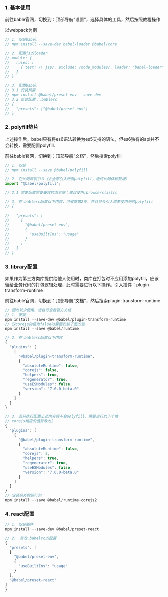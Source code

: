 
### 1. 基本使用

前往bable官网，切换到：顶部导航“设置”，选择具体的工具，然后按照教程操作

以webpack为例

```js
// 1. 安装babel
// npm install --save-dev babel-loader @babel/core

// 2. 配置js的loader
// module: {
//   rules: [
//     { test: /\.js$/, exclude: /node_modules/, loader: "babel-loader" }
//   ]
// }

// 3. 配置babel
// 3.1 安装预置
// npm install @babel/preset-env --save-dev
// 3.2 新建配置：.bablerc
// {
//   "presets": ["@babel/preset-env"]
// }
```

### 2. polyfill垫片

上述操作后，babel只有将es6语法转换为es5支持的语法，但es6独有的api并不会转换，需要配置polyfill.

前往bable官网，切换到：顶部导航“文档”，然后搜索polyfill

```js
// 1. 安装
// npm install --save @babel/polyfill

// 2. 在代码声明引入（会全部引入所有polyfill，造成代码体积狂增）
import "@babel/polyfill";

// 2.1 需要配置需要兼容的浏览器：建议使用.browserslistrc

// 3. 在.bablerc配置以下内容，可省略第2步，并且只会引入需要使用到的polyfill
// {
  
//   "presets": [
//     [
//       "@babel/preset-env",
//       {
//         "useBuiltIns": "usage"
//       }
//     ]
//   ]
// }

```

### 3. library配置

如果作为第三方类库提供给他人使用时，类库在打包时不应用添加polyfill，应该留给业务代码的打包逻辑处理，此时需要进行以下操作。引入插件：plugin-transform-runtime

前往bable官网，切换到：顶部导航“文档”，然后搜索plugin-transform-runtime

```js
// 因为较少使用，请自行查看官方文档
// 1. 安装
npm install --save-dev @babel/plugin-transform-runtime
// 仅corejs的值为false时需要安装下面的包
npm install --save @babel/runtime

// 2. 在.bablerc配置以下内容
{
  "plugins": [
    [
      "@babel/plugin-transform-runtime",
      {
        "absoluteRuntime": false,
        "corejs": false,
        "helpers": true,
        "regenerator": true,
        "useESModules": false,
        "version": "7.0.0-beta.0"
      }
    ]
  ]
}

// 3. 若只执行配置上述内容将不会polyfill，需要进行以下个性
// corejs相应的值修改为2
{
  "plugins": [
    [
      "@babel/plugin-transform-runtime",
      {
        "absoluteRuntime": false,
        "corejs": 2,
        "helpers": true,
        "regenerator": true,
        "useESModules": false,
        "version": "7.0.0-beta.0"
      }
    ]
  ]
}
// 安装另外的运行包
npm install --save @babel/runtime-corejs2
```

### 4. react配置

```js
// 1. 安装插件
npm install --save-dev @babel/preset-react

// 2， 修改.babelrc的配置
{
  "presets": [
  [
    "@babel/preset-env",
    {
      "useBuiltIns": "usage"
    }
  ],
  "@babel/preset-react"
]
}
```
